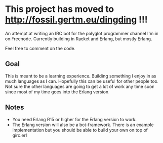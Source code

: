 This project has moved to http://fossil.gertm.eu/dingding !!!
==============================================================

An attempt at writing an IRC bot for the polyglot programmer channel I'm in on Freenode.
Currently building in Racket and Erlang, but mostly Erlang.

Feel free to comment on the code.

Goal
----

This is meant to be a learning experience. Building something I enjoy in as much languages as I can.
Hopefully this can be useful for other people too.
Not sure the other languages are going to get a lot of work any time soon since most of my time goes into the Erlang version.


Notes
-----
* You need Erlang R15 or higher for the Erlang version to work.
* The Erlang version will also be a bot-framework. There is an example implementation but you should be able to build your own on top of girc.erl
